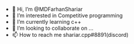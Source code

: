 - 👋 Hi, I’m @MDFarhanShariar
- 👀 I’m interested in Competitive programming
- 🌱 I’m currently learning c++
- 💞️ I’m looking to collaborate on ...
- 📫 How to reach me shariar.cpp#8891(discord)

<!---
MDFarhanShariar/MDFarhanShariar is a ✨ special ✨ repository because its `README.md` (this file) appears on your GitHub profile.
You can click the Preview link to take a look at your changes.
--->
